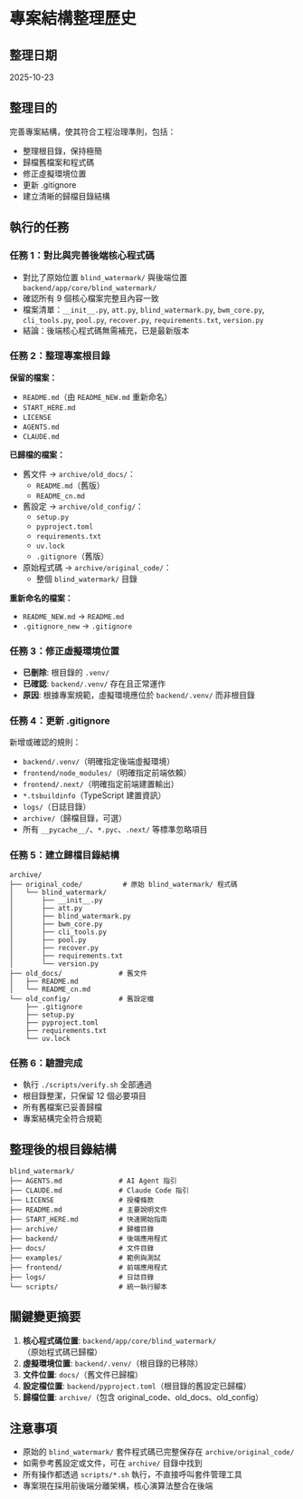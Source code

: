 # 專案結構整理歷史

## 整理日期
2025-10-23

## 整理目的
完善專案結構，使其符合工程治理準則，包括：
- 整理根目錄，保持極簡
- 歸檔舊檔案和程式碼
- 修正虛擬環境位置
- 更新 .gitignore
- 建立清晰的歸檔目錄結構

## 執行的任務

### 任務 1：對比與完善後端核心程式碼
- 對比了原始位置 `blind_watermark/` 與後端位置 `backend/app/core/blind_watermark/`
- 確認所有 9 個核心檔案完整且內容一致
- 檔案清單：`__init__.py`, `att.py`, `blind_watermark.py`, `bwm_core.py`, `cli_tools.py`, `pool.py`, `recover.py`, `requirements.txt`, `version.py`
- 結論：後端核心程式碼無需補充，已是最新版本

### 任務 2：整理專案根目錄
**保留的檔案：**
- `README.md`（由 `README_NEW.md` 重新命名）
- `START_HERE.md`
- `LICENSE`
- `AGENTS.md`
- `CLAUDE.md`

**已歸檔的檔案：**
- 舊文件 → `archive/old_docs/`：
  - `README.md`（舊版）
  - `README_cn.md`
- 舊設定 → `archive/old_config/`：
  - `setup.py`
  - `pyproject.toml`
  - `requirements.txt`
  - `uv.lock`
  - `.gitignore`（舊版）
- 原始程式碼 → `archive/original_code/`：
  - 整個 `blind_watermark/` 目錄

**重新命名的檔案：**
- `README_NEW.md` → `README.md`
- `.gitignore_new` → `.gitignore`

### 任務 3：修正虛擬環境位置
- **已刪除**: 根目錄的 `.venv/`
- **已確認**: `backend/.venv/` 存在且正常運作
- **原因**: 根據專案規範，虛擬環境應位於 `backend/.venv/` 而非根目錄

### 任務 4：更新 .gitignore
新增或確認的規則：
- `backend/.venv/`（明確指定後端虛擬環境）
- `frontend/node_modules/`（明確指定前端依賴）
- `frontend/.next/`（明確指定前端建置輸出）
- `*.tsbuildinfo`（TypeScript 建置資訊）
- `logs/`（日誌目錄）
- `archive/`（歸檔目錄，可選）
- 所有 `__pycache__/`、`*.pyc`、`.next/` 等標準忽略項目

### 任務 5：建立歸檔目錄結構
```
archive/
├── original_code/          # 原始 blind_watermark/ 程式碼
│   └── blind_watermark/
│       ├── __init__.py
│       ├── att.py
│       ├── blind_watermark.py
│       ├── bwm_core.py
│       ├── cli_tools.py
│       ├── pool.py
│       ├── recover.py
│       ├── requirements.txt
│       └── version.py
├── old_docs/              # 舊文件
│   ├── README.md
│   └── README_cn.md
└── old_config/            # 舊設定檔
    ├── .gitignore
    ├── setup.py
    ├── pyproject.toml
    ├── requirements.txt
    └── uv.lock
```

### 任務 6：驗證完成
- 執行 `./scripts/verify.sh` 全部通過
- 根目錄整潔，只保留 12 個必要項目
- 所有舊檔案已妥善歸檔
- 專案結構完全符合規範

## 整理後的根目錄結構
```
blind_watermark/
├── AGENTS.md              # AI Agent 指引
├── CLAUDE.md              # Claude Code 指引
├── LICENSE                # 授權條款
├── README.md              # 主要說明文件
├── START_HERE.md          # 快速開始指南
├── archive/               # 歸檔目錄
├── backend/               # 後端應用程式
├── docs/                  # 文件目錄
├── examples/              # 範例與測試
├── frontend/              # 前端應用程式
├── logs/                  # 日誌目錄
└── scripts/               # 統一執行腳本
```

## 關鍵變更摘要
1. **核心程式碼位置**: `backend/app/core/blind_watermark/`（原始程式碼已歸檔）
2. **虛擬環境位置**: `backend/.venv/`（根目錄的已移除）
3. **文件位置**: `docs/`（舊文件已歸檔）
4. **設定檔位置**: `backend/pyproject.toml`（根目錄的舊設定已歸檔）
5. **歸檔位置**: `archive/`（包含 original_code、old_docs、old_config）

## 注意事項
- 原始的 `blind_watermark/` 套件程式碼已完整保存在 `archive/original_code/`
- 如需參考舊設定或文件，可在 `archive/` 目錄中找到
- 所有操作都透過 `scripts/*.sh` 執行，不直接呼叫套件管理工具
- 專案現在採用前後端分離架構，核心演算法整合在後端
